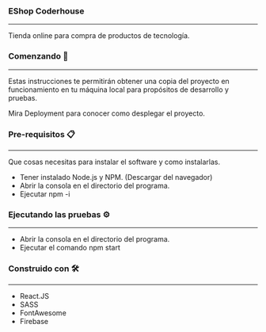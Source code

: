 <h3>EShop Coderhouse</h3>
<hr />
Tienda online para compra de productos de tecnología.
<br />

<h3>Comenzando 🚀</h3>
<hr />
Estas instrucciones te permitirán obtener una copia del proyecto en funcionamiento en tu máquina local para propósitos de desarrollo y pruebas.

Mira Deployment para conocer como desplegar el proyecto.
<br />

<h3>Pre-requisitos 📋</h3>
<hr />
Que cosas necesitas para instalar el software y como instalarlas.

  * Tener instalado Node.js y NPM. (Descargar del navegador)
  * Abrir la consola en el directorio del programa.
  * Ejecutar npm -i

<h3>Ejecutando las pruebas ⚙️</h3>
<hr />

  * Abrir la consola en el directorio del programa.
  * Ejecutar el comando npm start

<h3>Construido con 🛠️</h3>
<hr />

  * React.JS
  * SASS
  * FontAwesome
  * Firebase
